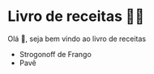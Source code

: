 # Livro de receitas :man_cook: 

Olá​ :wave:, seja bem vindo ao livro de receitas

- Strogonoff de Frango
- Pavê